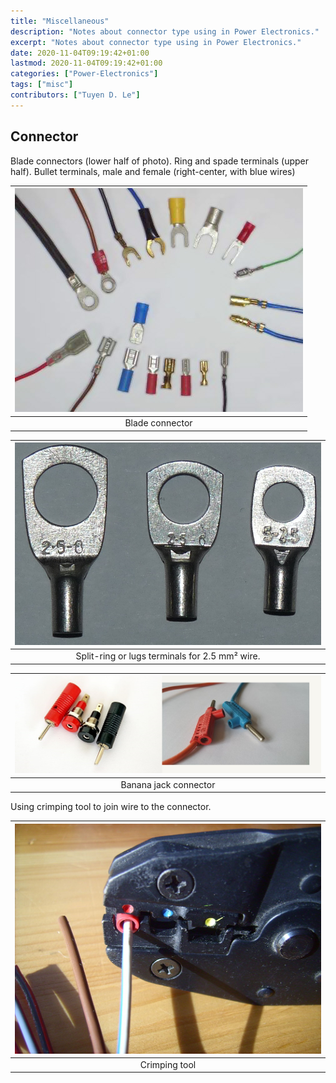 ```yaml
---
title: "Miscellaneous"
description: "Notes about connector type using in Power Electronics."
excerpt: "Notes about connector type using in Power Electronics."
date: 2020-11-04T09:19:42+01:00
lastmod: 2020-11-04T09:19:42+01:00
categories: ["Power-Electronics"]
tags: ["misc"]
contributors: ["Tuyen D. Le"]
---
```


## Connector

Blade connectors (lower half of photo). Ring and spade terminals (upper half). Bullet terminals, male and female (right-center, with blue wires)

| ![blade-connector](images/blade-connectors.jpg) |
| :---------------------------------------------: |
|                 Blade connector                 |

| ![Split-ring terminals](images/split_ring_contacts.jpg) |
| :-----------------------------------------------------: |
|     Split-ring or lugs terminals for 2.5 mm² wire.      |

| ![Banana jack connector ](images/Banana_Jack_Connector.jpg) |
| :---------------------------------------------------------: |
|                    Banana jack connector                    |

Using crimping tool to join wire to the connector.

| ![Crimping tool](images/crimping_tool.jpg) |
| :----------------------------------------: |
|               Crimping tool                |
